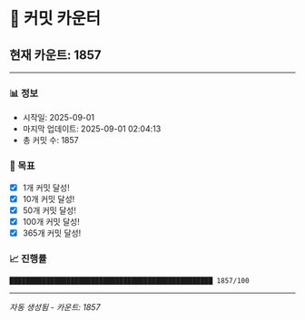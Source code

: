 # 🔢 커밋 카운터

## 현재 카운트: 1857

---

### 📊 정보
- 시작일: 2025-09-01
- 마지막 업데이트: 2025-09-01 02:04:13
- 총 커밋 수: 1857

### 🎯 목표
- [x] 1개 커밋 달성!
- [x] 10개 커밋 달성!
- [x] 50개 커밋 달성!
- [x] 100개 커밋 달성!
- [x] 365개 커밋 달성!

### 📈 진행률
```
██████████████████████████████████████████████████ 1857/100
```

---
*자동 생성됨 - 카운트: 1857*
